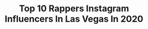 ---
title: Top 10 Rappers Instagram Influencers In Las Vegas In 2020
description: >-
  Find top rappers Instagram influencers in Las Vegas in 2020. Most popular hashtags: #lasvegas #music #vegas #rapper.
platform: Instagram
hits: 21
text_top: Identify the top-rated Instagram accounts on inBeat.
text_bottom: Our search engine aggregates 21 Instagram influencers like this in Las Vegas, United States for you to contact.
profiles:
  - username: "thegodfather"
    fullname: >-
      Charles Wright
    bio: >-
      Hall of fame Wwe Wrestler / Cannabis Connaisseur/ B.S.K. member/ Smoketrain Conductor. 21years+🔞
    location: "United States"
    followers: 61018
    engagement: 234
    commentsToLikes: 0.039655
    id: ck5q2qz9bhdgw0i117u0sk5z6
    verified: true
    hashtags: "#thewwegodfather, #memphiswrestling, #smoketrain, #weedporn"
  - username: "richardwilk"
    fullname: >-
      Richard Wilk • Las Vegas
    bio: >-
      📍Las Vegas | from Toronto That guy from the BBC show... “Gambling in Las Vegas” 🎬 #creatingfirsts for #celebrities and YOU⭐️
    location: "United States"
    followers: 56002
    engagement: 409
    commentsToLikes: 0.047271
    id: ck136qlur7rwh0i1911d5jmrf
    verified: false
    hashtags: "#fitguys, #richardwilk, #wwe, #fitgirl"
  - username: "carlitosway78"
    fullname: >-
      carlitosway78
    bio: >-
      "..And Really I Think I Like Who I'm Becoming ..-Drake 📍Visalia,CA 👉🏼 Las Vegas,NV 📸 ￼Vegas ￼Photographer￼ 🍽 Foodie 💻 Social Media
    location: "United States"
    followers: 8383
    engagement: 469
    commentsToLikes: 0.052314
    id: ck5buc7qrhipj0i112u6pwzor
    verified: false
    hashtags: "#foodstagram, #hockey, #goexplore, #cocktails"
  - username: "coreycoka"
    fullname: >-
      Corey Coka ✪
    bio: >-
      “ thank you yung cokaman” | @cokashotit❗️🎥 #Denver - #LosAngeles Twitter | @CoreyCoka Snapchat | corey_coka IT’S COKA❗️OUT NOW ON ALL PLATFORMS!!!🌐
    location: "United States"
    followers: 36278
    engagement: 27
    commentsToLikes: 0.152528
    id: ck6ugt5ar50n10j71jr9a9372
    verified: true
    hashtags: "#wshh, #searchengine, #major, #explore"
  - username: "_cashcali_"
    fullname: >-
      Ca$hcali aKa Ca$hRodmAn 🤮🧑🏿‍🎤
    bio: >-
      Entrepreneur/musician ⏱ Album Mode 👨🏾‍💼founder/ceo of @trianglegangmusicgroup @deadhomiesworldwide ™️ 👨🏾‍🎨 creator, designer, stylist 📸 model
    location: "United States"
    followers: 17110
    engagement: 542
    commentsToLikes: 0.046363
    id: ck5hq4rnvshw00i11qpaodjiy
    verified: false
    hashtags: "#instagood, #losangeles, #lasvegas, #cashcali"
  - username: "kwdstyle"
    fullname: >-
      Customade Original Style💎
    bio: >-
      New (Men’s collection ) Detroit 15yrs Popular with “Ladies who lunch" Knit Designer to the Stars n women of all curves! (Premium Quality Only)
    location: "United States"
    followers: 35838
    engagement: 108
    commentsToLikes: 0.133275
    id: ck5q1i7pub3up0i11h9fygy6h
    verified: false
    hashtags: "#cardib, #atlanta, #versace, #coronavirus"
  - username: "atrainlanier"
    fullname: >-
      ᴀᴜsᴛɪɴ ʟᴀɴɪᴇʀ
    bio: >-
      
    location: "United States"
    followers: 38105
    engagement: 583
    commentsToLikes: 0.051411
    id: ck0tzmo84qx8s0i19agjmhhlw
    verified: false
    hashtags: "#crowdsurfing, #joy, #faith, #highschool"
  - username: "scottychickens"
    fullname: >-
      T H E W H I T E H A W K
    bio: >-
      239☀️FORT MISERY SURVIVOR Follow @godhvnd Florida Water & Backwoods all I need EVICTION NOTICE OUT NOW!!! “Nudes Refill my hp” 😍
    location: "United States"
    followers: 31565
    engagement: 339
    commentsToLikes: 0.078413
    id: ck6ugt34e50b90j714ala4sk9
    verified: false
    hashtags: "#newyork, #model, #viral, #style"
  - username: "og_mikelowrey"
    fullname: >-
      North Omaha Nebraska Raised
    bio: >-
      
    location: "United States"
    followers: 20790
    engagement: 194
    commentsToLikes: 0.024219
    id: ck5hmqor7mg2c0i11ue7tk9c4
    verified: false
    hashtags: "#fashion, #mood, #sunday, #saturday"
  - username: "blackmikee"
    fullname: >-
      🅓🅞🅝’🅣 🅔🅥🅔🅡 🅢🅣🅞🅟
    bio: >-
      From nun 2sumn .#endsars 🌍#LRE #FOE 🇳🇬🇸🇱 ♾💎 business inquiries @bookingblackmike@gmail.com
    location: "United States"
    followers: 26943
    engagement: 195
    commentsToLikes: 0.136150
    id: ck5q8h8x566gj0i11d3vs1dfj
    verified: false
    hashtags: "#art, #blacklivesmatter, #wartime, #blackmike"
---